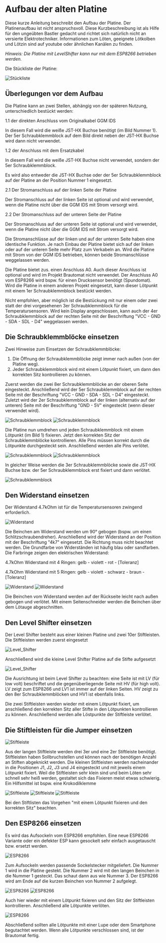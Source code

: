 # Aufbau der alten Platine

Diese kurze Anleitung beschreibt den Aufbau der Platine. Der Platinenaufbau ist nicht anspruchsvoll. Diese Kurzbeschreibung ist als Hilfe für den ungeübten Bastler gedacht und richtet sich natürlich nicht an versierte Elektrotechniker. Informationen zum Löten, geeignete Lötkolben und Lötzin sind auf youtube oder ähnlichen Kanälen zu finden.

_Hinweis: Die Platine mit LevelShifter kann nur mit dem ESP8266 betrieben werden._

Die Stückliste der Platine:

![Stückliste](/docs/img/Stueckliste.jpg)

## Überlegungen vor dem Aufbau

Die Platine kann an zwei Stellen, abhängig von der späteren Nutzung, unterschiedlich bestückt werden:

1.1 der direkten Anschluss vom Originalkabel GGM IDS

In diesem Fall wird die weiße JST-HX Buchse benötigt (im Bild Nummer 1). Der 5er Schraubklemmblock auf dem Bild direkt neben der JST-HX Buchse wird dann nicht verwendet.

1.2 der Anschluss mit dem Ersatzkabel

In diesem Fall wird die weiße JST-HX Buchse nicht verwendet, sondern der 5er Schraubklemmblock.

Es wird also entweder die JST-HX Buchse oder der 5er Schraubklemmblock auf der Platine an der Position Nummer 1 eingesetzt.

2.1 Der Stromanschluss auf der linken Seite der Platine

Der Stromanschluss auf der linken Seite ist optional und wird verwendet, wenn die Platine nicht über die GGM IDS mit Strom versorgt wird.

2.2 Der Stromanschluss auf der unteren Seite der Platine

Der Stromanschluss auf der unteren Seite ist optional und wird verwendet, wenn die Platine nicht über die GGM IDS mit Strom versorgt wird.

Die Stromanschlüsse auf der linken und auf der unteren Seite haben eine identische Funktion. Je nach Einbau der Platine bietet sich auf der linken oder auf der unteren Seite mehr Platz zum Verkabeln an. Wird die Platine mit Strom von der GGM IDS betrieben, können beide Stromanschlüsse weggelassen werden.

Die Platine bietet zus. einen Anschluss A0. Auch dieser Anschluss ist optional und wird im Projekt Brautomat nicht verwendet. Der Anschluss A0 vom ESP8266 wird bspw. für einen Drucksensor benötigt (Spundomat). Wird die Platine in einem anderen Projekt eingesetzt, kann dieser Lötpunkt mit einem 1er Schraubklemmblock bestückt werden.

Nicht empfohlen, aber möglich ist die Bestückung mit nur einem oder zwei statt der drei vorgesehenen 3er Schraubklemmblock für die Temperatursensoren. Wird kein Display angeschlossen, kann auch der 4er Schraubklemmblock auf der rechten Seite mit der Beschriftung "VCC - GND - SDA - SDL - D4" weggelassen werden.

## Die Schraubklemmblöcke einsetzen

Zwei Hinweise zum Einsetzen der Schraubklemmblöcke:

1. Die Öffnung der Schraubklemmblöcke zeigt immer nach außen (von der Platine weg).
2. Jeder Schraubklemmblock wird mit einem Lötpunkt fixiert, um dann den korrekten Sitz kontrollieren zu können.

Zuerst werden die zwei 8er Schraubklemmblöcke an der oberen Seite eingesteckt. Anschließend wird der 5er Schraubklemmblock auf der rechten Seite mit der Beschriftung "VCC - GND - SDA - SDL - D4" eingesteckt. Zuletzt wird der 2er Schraubklemmblock auf der linken (alternativ auf der unteren) Seite mit der Beschriftung "GND - 5V" eingesteckt (wenn dieser verwendet wird).

![Schraubklemmblock](/docs/img/Schraubklemm_1.jpeg) ![Schraubklemmblock](/docs/img/Schraubklemm_2.jpeg)

Die Platine nun umdrehen und jeden Schraubklemmblock mit einem Lötpunkt (im Bild 1) fixieren. Jetzt den korrekten Sitz der Schraubklemmblöcke kontrollieren. Alle Pins müssen korrekt durch die Lötpunkte durchgesteckt sein. Anschließend werden alle Pins verlötet.

![Schraubklemmblock](/docs/img/Schraubklemm_5.jpeg) ![Schraubklemmblock](/docs/img/Schraubklemm_4.jpeg)

In gleicher Weise werden die 3er Schraubklemmblöcke sowie die JST-HX Buchse bzw. der 5er Schraubklemmblock erst fixiert und dann verlötet.

![Schraubklemmblock](/docs/img/Schraubklemm_3.jpeg)

## Den Widerstand einsetzen

Der Widerstand 4.7kOhm ist für die Temperatursensoren zwingend erforderlich.

![Widerstand](/docs/img/Widerstand_1.jpeg)

Die Beinchen am Widerstand werden um 90° gebogen (bspw. um einen Schlitzschraubendreher). Anschließend wird der Widerstand an der Position mit der Beschriftung "4k7" eingesetzt. Die Richtung muss nicht beachtet werden. Die Grundfarbe von Widerständen ist häufig blau oder sandfarben. Die Farbringe zeigen den elektrischen Widerstand:

4.7kOhm Widerstand mit 4 Ringen: gelb - violett - rot - [Toleranz]

4.7kOhm Widerstand mit 5 Ringen: gelb - violett - schwarz - braun - [Toleranz]

![Widerstand](/docs/img/Widerstand_2.jpeg) ![Widerstand](/docs/img/Widerstand_3.jpeg)

Die Beinchen vom Widerstand werden auf der Rückseite leicht nach außen gebogen und verlötet. Mit einem Seitenschneider werden die Beinchen über dem Lötauge abgeschnitten.

## Den Level Shifter einsetzen

Der Level Shifter besteht aus einer kleinen Platine und zwei 10er Stiftleisten. Die Stiftleisten werden zuerst eingesetzt

![Level_Shifter](/docs/img/Level_Shifter_1.jpeg)

Anschließend wird die kleine Level Shifter Platine auf die Stifte aufgesetzt

![Level_Shifter](/docs/img/Level_Shifter_2.jpeg)

Die Ausrichtung ist beim Level Shifter zu beachten: eine Seite ist mit LV (für low volt) beschriftet und die gegenüberliegende Seite mit HV (für high volt). LV zeigt zum ESP8266 und LV1 ist immer auf der linken Seiten.
HV zeigt zu den 8er Schraubklemmblöcken und HV1 ist ebenfalls links.

Die zwei Stiftleisten werden wieder mit einem Lötpunkt fixiert, um anschließend den korrekten Sitz aller Stifte in den Lötpunkten kontrollieren zu können. Anschließend werden alle Löstpunkte der Stiftleiste verlötet.

## Die Stiftleisten für die Jumper einsetzen

![Stiftleiste](/docs/img/Stiftleiste_1.jpeg)

Aus der langen Stiftleiste werden drei 3er und eine 2er Stiftleiste benötigt. Stiftleisten haben Sollbruchstellen und können nach der benötigen Anzahl an Stiften abgeknickt werden. Die kleinen Stiftleisten werden nacheinander in die Positionen J1, J2, J3 und J4 eingesteckt und mit jeweils einem Lötpunkt fixiert. Weil die Stiftleisten sehr klein sind und beim Löten sehr schnell sehr heiß werden, gestaltet sich das Fixieren meist etwas schwierig. Ein Hilfsmittel ist bspw. eine Krokodilklemme

![Stiftleiste](/docs/img/Stiftleiste_2.jpeg) ![Stiftleiste](/docs/img/Stiftleiste_3.jpeg) ![Stiftleiste](/docs/img/Stiftleiste_4.jpeg)

Bei den Stiftlisten das Vorgehen "mit einem Lötpunkt fixieren und den korrekten Sitz" beachten.

## Den ESP8266 einsetzen

Es wird das Aufsockeln vom ESP8266 empfohlen. Eine neue ESP8266 Variante oder ein defekter ESP kann gesockelt sehr einfach ausgetauscht bzw. ersetzt werden.

![ESP8266](/docs/img/ESP8266_1.jpeg)

Zum Aufsockeln werden passende Sockelstecker mitgeliefert. Die Nummer 1 wird in die Platine gestekt. Die Nummer 2 wird mit den langen Beinchen in die Nummer 1 gesteckt. Das schaut dann aus wie Nummer 3. Der ESP8266 wird am Ende auf die kurzen Beinchen von Nummer 2 aufgelegt.

![ESP8266](/docs/img/ESP8266_2.jpeg) ![ESP8266](/docs/img/ESP8266_3.jpeg)

Auch hier wieder mit einem Lötpunkt fixieren und den Sitz der Stiftleisten kontrollieren. Anschließend alle Lötpunkte verlöten.

![ESP8266](/docs/img/ESP8266_4.jpeg)

Abschließend sollten alle Lötpunkte mit einer Lupe oder dem Smartphone begutachtet werden. Wenn alle Lötpunkte verschlossen sind, ist der Brautomat fertig.
